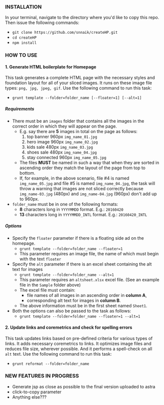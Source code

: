 ### INSTALLATION
In your terminal, navigate to the directory where you'd like to copy this repo. Then issue the following commands:
* `git clone https://github.com/snnaik/createHP.git`
* `cd createHP`
* `npm install`

### HOW TO USE
#### 1. Generate HTML boilerplate for Homepage
This task generates a complete HTML page with the necessary styles and foundation layout for all of your sliced images. It runs on these image file types: `png, jpg, jpeg, gif`. Use the following command to run this task:
* `grunt template --folder=folder_name [--floater=1] [--alt=1]`

##### Requirements
* There must be an `images` folder that contains all the images in the correct order in which they will appear on the page.
  * E.g. say there are **5** images in total on the page as follows:
    1. top banner 960px `img_name_01.jpg`
    2. hero image 960px `img_name_02.jpg`
    3. kids sale 480px `img_name_03.jpg`
    4. shoes sale 480px `img_name_04.jpg`
    5. stay connected 960px `img_name_05.jpg`
  * The files **MUST** be named in such a way that when they are sorted in ascending order they match the layout of the page from top to bottom.
  * If, for example, in the above scenario, file #4 is named `img_name_05.jpg` and file #5 is named `img_name_04.jpg`, the task will throw a warning that images are not sliced correctly because `img_name-03.jpg` (480px) and `img_name-04.jpg` (960px) don't add up to 960px.
* `folder_name` must be in one of the following formats:
  * **8** characters long in `YYYYMMDD` format. E.g.: `20160420`
  * **13** characters long in `YYYYMMDD_INTL` format. E.g.: `20160420_INTL`

##### Options
* Specify the `floater` parameter if there is a floating side ad on the homepage.
  * `grunt template --folder=folder_name --floater=1`
  * This parameter requires an image file, the name of which must begin with the text `floater`
* Specify the `alt` parameter if there is an excel sheet containing the alt text for images
  * `grunt template --folder=folder_name --alt=1`
  * This parameter requires an `altsheet.xlsx` excel file. (See an example file in the `Sample` folder above)
  * The excel file must contain:
    * file names of all images in an ascending order in **column A**,
    * corresponding alt text for images in **column B**.
  * The above information must be in the first sheet named `Sheet1`.
* Both the options can also be passed to the task as follows:
  * `grunt template --folder=folder_name --floater=1 --alt=1`

#### 2. Update links and coremetrics and check for spelling errors
This task updates links based on pre-defined criteria for various types of links. It adds necessary coremetrics to links. It optimizes image files and reduces file size, wherever possible. And it performs a spell-check on all `alt` text. Use the following command to run this task:
* `grunt reformat --folder=folder_name`

### NEW FEATURES IN PROGRESS
* Generate jsp as close as possible to the final version uploaded to astra
* click-to-copy parameter
* Anything else???
